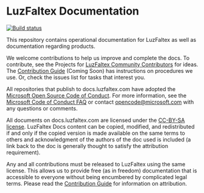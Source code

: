 # LuzFaltex Documentation

[![Build status](https://luzfaltex.visualstudio.com/LuzFaltexDocs/_apis/build/status/LuzFaltex%20Docs-CI)](https://luzfaltex.visualstudio.com/LuzFaltexDocs/_build/latest?definitionId=1)

This repository contains operational documentation for LuzFaltex as well as documentation regarding products.

We welcome contributions to help us improve and complete the docs. To contribute, see the Projects for [LuzFaltex Community Contributors](https://github.com/LuzFaltex/docs/projects/1) for ideas. The [Contribution Guide](./docs/contribute/index.md) (Coming Soon) has instructions on procedures we use. Or, check the issues list for tasks that interest you.

All repositories that publish to docs.luzfaltex.com have adopted the [Microsoft Open Source Code of Conduct](https://opensource.microsoft.com/codeofconduct/). For more information, see the [Microsoft Code of Conduct FAQ](https://opensource.microsoft.com/codeofconduct/faq/) or contact [opencode@microsoft.com](mailto:opencode@microsoft.com) with any questions or comments.

All documents on docs.luzfaltex.com are licensed under the [CC-BY-SA license](license.md). LuzFaltex Docs content can be copied, modified, and redistributed if and only if the copied version is made available on the same terms to others and acknowledgment of the authors of the doc used is included (a link back to the doc is generally thought to satisfy the attribution requirement).

Any and all contributions must be released to LuzFaltex using the same license. This allows us to provide free (as in freedom) documentation that is accessible to everyone without being encumbered by complicated legal terms. Please read the [Contribution Guide](./docs/contribute/index.md) for information on attribution.
